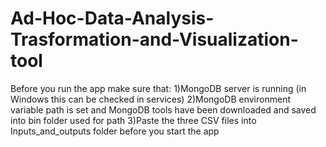# Ad-Hoc-Data-Analysis-Trasformation-and-Visualization-tool

Before you run the app make sure that:
1)MongoDB server is running (in Windows this can be checked in services)
2)MongoDB environment variable path is set and MongoDB tools have been downloaded and saved into bin folder used for path
3)Paste the three CSV files into Inputs_and_outputs folder before you start the app
